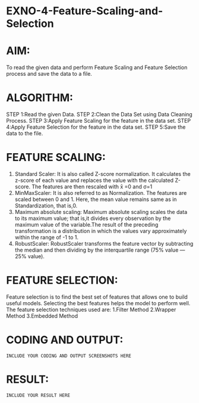 # EXNO-4-Feature-Scaling-and-Selection

# AIM:

To read the given data and perform Feature Scaling and Feature Selection process and save the data to a file.

# ALGORITHM:

STEP 1:Read the given Data. STEP 2:Clean the Data Set using Data Cleaning Process. STEP 3:Apply Feature Scaling for the feature in the data set. STEP 4:Apply Feature Selection for the feature in the data set. STEP 5:Save the data to the file.

# FEATURE SCALING:

1. Standard Scaler: It is also called Z-score normalization. It calculates the z-score of each value and replaces the value with the calculated Z-score. The features are then rescaled with x̄ =0 and σ=1
2. MinMaxScaler: It is also referred to as Normalization. The features are scaled between 0 and 1. Here, the mean value remains same as in Standardization, that is,0.
3. Maximum absolute scaling: Maximum absolute scaling scales the data to its maximum value; that is,it divides every observation by the maximum value of the variable.The result of the preceding transformation is a distribution in which the values vary approximately within the range of -1 to 1.
4. RobustScaler: RobustScaler transforms the feature vector by subtracting the median and then dividing by the interquartile range (75% value — 25% value).

# FEATURE SELECTION:

Feature selection is to find the best set of features that allows one to build useful models. Selecting the best features helps the model to perform well. The feature selection techniques used are: 1.Filter Method 2.Wrapper Method 3.Embedded Method

# CODING AND OUTPUT:
    INCLUDE YOUR CODING AND OUTPUT SCREENSHOTS HERE
# RESULT:
    INCLUDE YOUR RESULT HERE
